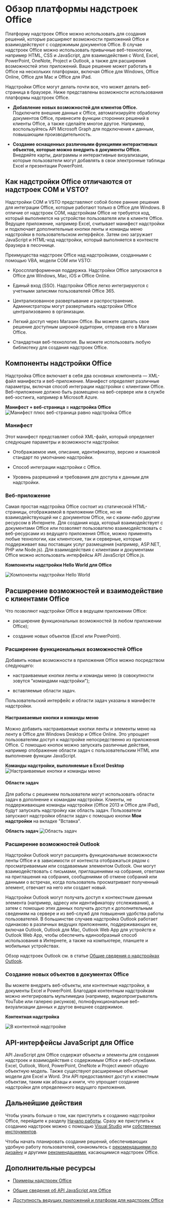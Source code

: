 
# <a name="office-add-ins-platform-overview"></a>Обзор платформы надстроек Office

Платформу надстроек Office можно использовать для создания решений, которые расширяют возможности приложений Office и взаимодействуют с содержимым документов Office. В случае надстроек Office можно использовать привычные веб-технологии, например HTML, CSS и JavaScript, для взаимодействия с Word, Excel, PowerPoint, OneNote, Project и Outlook, а также для расширения возможностей этих приложений. Ваше решение может работать в Office на нескольких платформах, включая Office для Windows, Office Online, Office для Mac и Office для iPad.

Надстройки Office могут делать почти все, что может делать веб-страница в браузере. Ниже представлены возможности использования платформы надстроек Office.


-  **Добавление новых возможностей для клиентов Office.** Подключите внешние данные к Office, автоматизируйте обработку документов Office, привнесите функции сторонних решений в клиенты Office, а также сделайте многое другое.  Например, воспользуйтесь API Microsoft Graph для подключения к данным, повышающим производительность. 
    
-  **Создание оснащенных различными функциями интерактивных объектов, которые можно внедрить в документы Office.** Внедряйте карты, диаграммы и интерактивные визуализации, которые пользователи могут добавлять в свои электронные таблицы Excel и презентации PowerPoint. 
    
## <a name="how-are-office-add-ins-different-than-com-and-vsto-add-ins"></a>Как надстройки Office отличаются от надстроек COM и VSTO? 

Надстройки COM и VSTO представляют собой более ранние решения для интеграции Office, которые работают только в Office для Windows. В отличие от надстроек COM, надстройкам Office не требуется код, который выполняется на устройстве пользователя или в клиенте Office. Ведущее приложение, например Excel, считывает манифест надстройки и подключает дополнительные кнопки ленты и команды меню надстройки в пользовательском интерфейсе. Затем оно загружает JavaScript и HTML-код надстройки, который выполняется в контексте браузера в песочнице. 

Преимущества надстроек Office над надстройками, созданными с помощью VBA, модели COM или VSTO: 

- Кроссплатформенная поддержка. Надстройки Office запускаются в Office для Windows, Mac, iOS и Office Online. 

- Единый вход (SSO). Надстройки Office легко интегрируются с учетными записями пользователей Office 365. 


- Централизованное развертывание и распространение. Администраторы могут развертывать надстройки Office централизованно в организации. 

- Легкий доступ через Магазин Office. Вы можете сделать свое решение доступным широкой аудитории, отправив его в Магазин Office. 

- Стандартная веб-технология. Вы можете использовать любую библиотеку для создания надстроек Office. 

## <a name="components-of-an-office-add-in"></a>Компоненты надстройки Office 

Надстройка Office включает в себя два основных компонента — XML-файл манифеста и веб-приложение. Манифест определяет различные параметры, включая способ интеграции надстройки с клиентами Office. Веб-приложение должно быть размещено на веб-сервере или в службе веб-хостинга, например в Microsoft Azure.

**Манифест + веб-страница = надстройка Office**
![Манифест плюс веб-страница равно надстройка Office](../../images/DK2_AgaveOverview01.png)

### <a name="manifest"></a>Манифест 

Этот манифест представляет собой XML-файл, который определяет следующие параметры и возможности надстройки: 

- Отображаемое имя, описание, идентификатор, версию и языковой стандарт по умолчанию надстройки. 

- Способ интеграции надстройки с Office.  

- Уровень разрешений и требования для доступа к данным для надстройки. 

### <a name="web-app"></a>Веб-приложение 

Самая простая надстройка Office состоит из статической HTML-страницы, отображаемой в приложении Office, но не взаимодействующей ни с документом Office, ни с каким-либо другим ресурсом в Интернете. Для создания кода, который взаимодействует с документами Office или позволяет пользователю взаимодействовать с веб-ресурсами из ведущего приложения Office, можно применять любые технологии, как клиентские, так и серверные, которые поддерживает ваш поставщик услуг размещения (например, ASP.NET, PHP или Node.js). Для взаимодействия с клиентами и документами Office можно использовать интерфейсы API JavaScript Office.js. 

**Компоненты надстройки Hello World для Office**

![Компоненты надстройки Hello World](../../images/DK2_AgaveOverview07.png)

## <a name="extending-and-interacting-with-office-clients"></a>Расширение возможностей и взаимодействие с клиентами Office 

Что позволяют надстройки Office в ведущем приложении Office: 

-  расширение функциональных возможностей (в любом приложении Office); 

-  создание новых объектов (Excel или PowerPoint). 
 
### <a name="extend-office-functionality"></a>Расширение функциональных возможностей Office 

Добавить новые возможности в приложения Office можно посредством следующего:  

-  настраиваемые кнопки ленты и команды меню (в совокупности зовутся "командами надстройки"); 

-  вставляемые области задач. 

Пользовательский интерфейс и области задач указаны в манифесте надстройки.  

#### <a name="custom-buttons-and-menu-commands"></a>Настраиваемые кнопки и команды меню  

Можно добавить настраиваемые кнопки ленты и элементы меню на ленту в Office для Windows Desktop и Office Online. Это упрощает пользователям доступ к надстройке непосредственно из приложения Office. С помощью кнопок можно запускать различные действия, например отображение области задач с пользовательским HTML или выполнение функции JavaScript.  

**Команды надстройки, выполняемые в Excel Desktop**
![Настраиваемые кнопки и команды меню](../../images/add-in-commands-overview..png)

#### <a name="task-panes"></a>Области задач  

Для работы с решением пользователи могут использовать области задач в дополнение к командам надстройки. Клиенты, не поддерживающие команды надстройки (Office 2013 и Office для iPad), будут запускать надстройку как область задач. Пользователи запускают надстройки области задач с помощью кнопки **Мои надстройки** на вкладке "Вставка". 

**Область задач**
![Область задач](../../images/task-pane-overview.jpg)

### <a name="extend-outlook-functionality"></a>Расширение возможностей Outlook 

Надстройки Outlook могут расширять функциональные возможности ленты Office и в зависимости от контекста отображаться рядом с просматриваемым или создаваемым элементом Outlook. Они могут взаимодействовать с письмами, приглашениями на собрания, ответами на приглашения на собрания, сообщениями об отмене собраний или данными о встречах, когда пользователь просматривает полученный элемент, отвечает на него или создает новый. 

Надстройки Outlook могут получать доступ к контекстным данным элемента (например, адресу или идентификатору отслеживания), а затем с помощью этих данных получать доступ к дополнительным сведениям на сервере и из веб-служб для повышения удобства работы пользователей. В большинстве случаев надстройка Outlook работает одинаково в различных ведущих приложениях, поддерживающих ее, включая Outlook, Outlook для Mac, Outlook Web App для устройств и Outlook Web App, чтобы обеспечить единообразный способ использования в Интернете, а также на компьютере, планшете и мобильных устройствах. 

Обзор надстроек Outlook см. в статье [Общие сведения о надстройках Outlook](https://docs.microsoft.com/en-us/outlook/add-ins/). 

### <a name="create-new-objects-in-office-documents"></a>Создание новых объектов в документах Office 

Вы можете внедрить веб-объекты, или контентные надстройки, в документы Excel и PowerPoint. Благодаря контентным надстройкам можно интегрировать мультимедиа (например, видеопроигрыватель YouTube или галерею рисунков), полнофункциональные веб-визуализации данных и другое внешнее содержимое.

**Контентная надстройка**

![В контентной надстройке](../../images/DK2_AgaveOverview05.png)

## <a name="office-javascript-apis"></a>API-интерфейсы JavaScript для Office 

API JavaScript для Office содержат объекты и элементы для создания надстроек и взаимодействия с содержимым Office и веб-службами. Excel, Outlook, Word, PowerPoint, OneNote и Project имеют общую объектную модель. Также существуют расширенные объектные модели для Excel и Word.  Эти API предоставляют доступ к известным объектам, таким как абзацы и книги, что упрощает создание надстройки для определенного ведущего приложения.  

## <a name="next-steps"></a>Дальнейшие действия 

Чтобы узнать больше о том, как приступить к созданию надстройки Office, перейдите к разделу [Начало работы](https://dev.office.com/getting-started/addins). Сразу же приступить к созданию надстроек можно с помощью [Visual Studio](../../docs/get-started/create-and-debug-office-add-ins-in-visual-studio.md) или [собственных инструментов](../../docs/get-started/create-an-office-add-in-using-any-editor). 

Чтобы начать планировать создание решений, обеспечивающих удобную работу пользователей, ознакомьтесь с [рекомендациями по дизайну](../../docs/design/add-in-design) и другими [рекомендациями](../../docs/add-ins/overview/add-in-development-best-practices), касающимися надстроек Office.    
   
## <a name="additional-resources"></a>Дополнительные ресурсы

- [Примеры надстроек Office](https://dev.office.com/code-samples)
    
- [Общие сведения об API JavaScript для Office](../../docs/develop/understanding-the-javascript-api-for-office.md)

- [Доступность ведущих приложений и платформ для надстроек Office](https://dev.office.com/add-in-availability)


    
